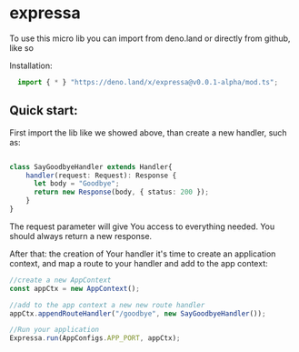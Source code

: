 # expressa

To use this micro lib you can import from deno.land or directly from github, like so

Installation:
```typescript
  import { * } "https://deno.land/x/expressa@v0.0.1-alpha/mod.ts";
```

## Quick start:

First import the lib like we showed above, than create a new handler, such as:

```typescript

class SayGoodbyeHandler extends Handler{
    handler(request: Request): Response {
      let body = "Goodbye";
      return new Response(body, { status: 200 });
    }
}
```

The request parameter will give You access to everything needed. You should always return a new response.

After that: the creation of Your handler it's time to create an application context, and map a route to your handler and add to the app context:

```typescript
//create a new AppContext
const appCtx = new AppContext();

//add to the app context a new new route handler
appCtx.appendRouteHandler("/goodbye", new SayGoodbyeHandler());

//Run your application
Expressa.run(AppConfigs.APP_PORT, appCtx);

```

